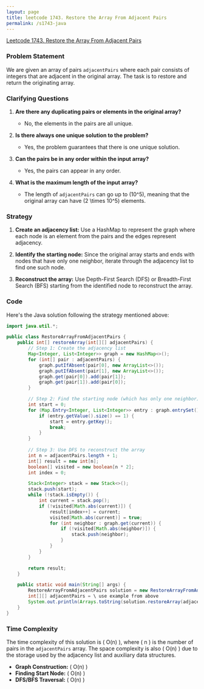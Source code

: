 ```yaml
---
layout: page
title: leetcode 1743. Restore the Array From Adjacent Pairs
permalink: /s1743-java
---
```

[Leetcode 1743. Restore the Array From Adjacent Pairs](https://algoadvance.github.io/algoadvance/l1743)
### Problem Statement
We are given an array of pairs `adjacentPairs` where each pair consists of integers that are adjacent in the original array. The task is to restore and return the originating array.

### Clarifying Questions
1. **Are there any duplicating pairs or elements in the original array?**
   - No, the elements in the pairs are all unique.
   
2. **Is there always one unique solution to the problem?**
   - Yes, the problem guarantees that there is one unique solution.
   
3. **Can the pairs be in any order within the input array?**
   - Yes, the pairs can appear in any order.

4. **What is the maximum length of the input array?**
   - The length of `adjacentPairs` can go up to \(10^5\), meaning that the original array can have \(2 \times 10^5\) elements.

### Strategy
1. **Create an adjacency list:** Use a HashMap to represent the graph where each node is an element from the pairs and the edges represent adjacency.
   
2. **Identify the starting node:** Since the original array starts and ends with nodes that have only one neighbor, iterate through the adjacency list to find one such node.

3. **Reconstruct the array:** Use Depth-First Search (DFS) or Breadth-First Search (BFS) starting from the identified node to reconstruct the array.

### Code
Here's the Java solution following the strategy mentioned above:

```java
import java.util.*;

public class RestoreArrayFromAdjacentPairs {
    public int[] restoreArray(int[][] adjacentPairs) {
        // Step 1: Create the adjacency list
        Map<Integer, List<Integer>> graph = new HashMap<>();
        for (int[] pair : adjacentPairs) {
            graph.putIfAbsent(pair[0], new ArrayList<>());
            graph.putIfAbsent(pair[1], new ArrayList<>());
            graph.get(pair[0]).add(pair[1]);
            graph.get(pair[1]).add(pair[0]);
        }

        // Step 2: Find the starting node (which has only one neighbor)
        int start = 0;
        for (Map.Entry<Integer, List<Integer>> entry : graph.entrySet()) {
            if (entry.getValue().size() == 1) {
                start = entry.getKey();
                break;
            }
        }
        
        // Step 3: Use DFS to reconstruct the array
        int n = adjacentPairs.length + 1;
        int[] result = new int[n];
        boolean[] visited = new boolean[n * 2];
        int index = 0;

        Stack<Integer> stack = new Stack<>();
        stack.push(start);
        while (!stack.isEmpty()) {
            int current = stack.pop();
            if (!visited[Math.abs(current)]) {
                result[index++] = current;
                visited[Math.abs(current)] = true;
                for (int neighbor : graph.get(current)) {
                    if (!visited[Math.abs(neighbor)]) {
                        stack.push(neighbor);
                    }
                }
            }
        }

        return result;
    }

    public static void main(String[] args) {
        RestoreArrayFromAdjacentPairs solution = new RestoreArrayFromAdjacentPairs();
        int[][] adjacentPairs = \ use example from above
        System.out.println(Arrays.toString(solution.restoreArray(adjacentPairs)));
    }
}
```

### Time Complexity
The time complexity of this solution is \( O(n) \), where \( n \) is the number of pairs in the `adjacentPairs` array. The space complexity is also \( O(n) \) due to the storage used by the adjacency list and auxiliary data structures.

* **Graph Construction:** \( O(n) \)
* **Finding Start Node:** \( O(n) \)
* **DFS/BFS Traversal:** \( O(n) \)